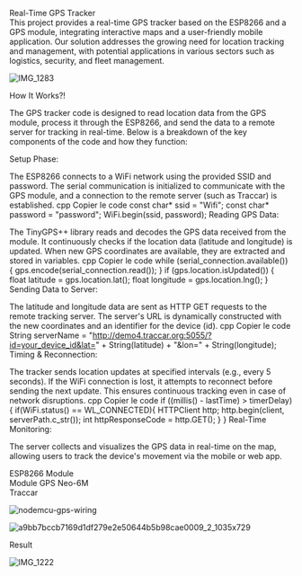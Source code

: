 Real-Time GPS Tracker  
This project provides a real-time GPS tracker based on the ESP8266 and a GPS module, integrating interactive maps and a user-friendly mobile application. Our solution addresses the growing need for location tracking and management, with potential applications in various sectors such as logistics, security, and fleet management.  


![IMG_1283](https://github.com/user-attachments/assets/914dcee6-e585-4b5a-9cb0-aa4b66be181f)  

How It Works?!  

The GPS tracker code is designed to read location data from the GPS module, process it through the ESP8266, and send the data to a remote server for tracking in real-time. Below is a breakdown of the key components of the code and how they function:

Setup Phase:

The ESP8266 connects to a WiFi network using the provided SSID and password.
The serial communication is initialized to communicate with the GPS module, and a connection to the remote server (such as Traccar) is established.
cpp
Copier le code
const char* ssid = "Wifi";
const char* password = "password";
WiFi.begin(ssid, password);
Reading GPS Data:

The TinyGPS++ library reads and decodes the GPS data received from the module. It continuously checks if the location data (latitude and longitude) is updated.
When new GPS coordinates are available, they are extracted and stored in variables.
cpp
Copier le code
while (serial_connection.available()) {
    gps.encode(serial_connection.read());
}
if (gps.location.isUpdated()) {
    float latitude = gps.location.lat();
    float longitude = gps.location.lng();
}
Sending Data to Server:

The latitude and longitude data are sent as HTTP GET requests to the remote tracking server.
The server's URL is dynamically constructed with the new coordinates and an identifier for the device (id).
cpp
Copier le code
String serverName = "http://demo4.traccar.org:5055/?id=your_device_id&lat=" + String(latitude) + "&lon=" + String(longitude);
Timing & Reconnection:

The tracker sends location updates at specified intervals (e.g., every 5 seconds). If the WiFi connection is lost, it attempts to reconnect before sending the next update.
This ensures continuous tracking even in case of network disruptions.
cpp
Copier le code
if ((millis() - lastTime) > timerDelay) {
    if(WiFi.status() == WL_CONNECTED){
        HTTPClient http;
        http.begin(client, serverPath.c_str());
        int httpResponseCode = http.GET();
    }
}
Real-Time Monitoring:

The server collects and visualizes the GPS data in real-time on the map, allowing users to track the device's movement via the mobile or web app.


ESP8266 Module  
Module GPS Neo-6M  
Traccar  

![nodemcu-gps-wiring](https://github.com/user-attachments/assets/0eea4e2b-4e25-450a-9fa1-b5ee3161e10d)  


![a9bb7bccb7169d1df279e2e50644b5b98cae0009_2_1035x729](https://github.com/user-attachments/assets/9f52d155-77aa-43b6-ad7a-add4d823b87c)  


Result 

![IMG_1222](https://github.com/user-attachments/assets/59d78ec2-5b83-4762-9706-e2a9b3c00782)



